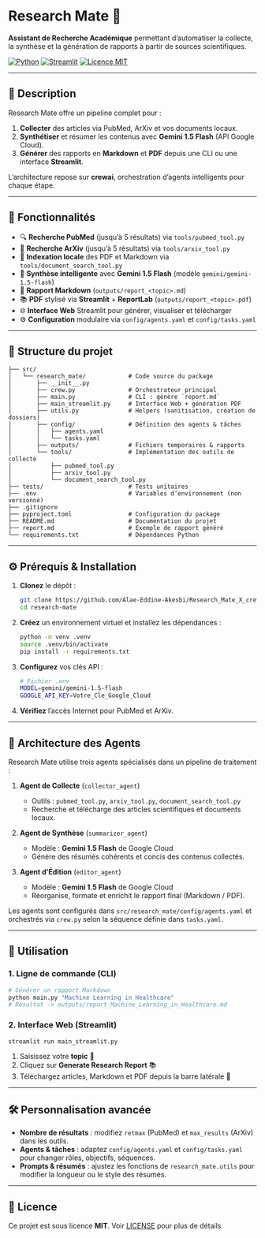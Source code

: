 # Research Mate 🚀

**Assistant de Recherche Académique** permettant d’automatiser la collecte, la synthèse et la génération de rapports à partir de sources scientifiques.

[![Python](https://img.shields.io/badge/python-3.10%2B-blue)](https://www.python.org/)
[![Streamlit](https://img.shields.io/badge/streamlit-%3E%3D1.0-green)](https://streamlit.io/)
[![Licence MIT](https://img.shields.io/badge/licence-MIT-yellow.svg)](LICENSE)

---

## 🌟 Description

Research Mate offre un pipeline complet pour :

1. **Collecter** des articles via PubMed, ArXiv et vos documents locaux.
2. **Synthétiser** et résumer les contenus avec **Gemini 1.5 Flash** (API Google Cloud).
3. **Générer** des rapports en **Markdown** et **PDF** depuis une CLI ou une interface **Streamlit**.

L’architecture repose sur **crewai**, orchestration d’agents intelligents pour chaque étape.

---

## 🔧 Fonctionnalités

* 🔍 **Recherche PubMed** (jusqu’à 5 résultats) via `tools/pubmed_tool.py`
* 📄 **Recherche ArXiv** (jusqu’à 5 résultats) via `tools/arxiv_tool.py`
* 📂 **Indexation locale** des PDF et Markdown via `tools/document_search_tool.py`
* 🤖 **Synthèse intelligente** avec **Gemini 1.5 Flash** (modèle `gemini/gemini-1.5-flash`)
* 📑 **Rapport Markdown** (`outputs/report_<topic>.md`)
* 📚 **PDF** stylisé via **Streamlit** + **ReportLab** (`outputs/report_<topic>.pdf`)
* 🌐 **Interface Web** Streamlit pour générer, visualiser et télécharger
* ⚙️ **Configuration** modulaire via `config/agents.yaml` et `config/tasks.yaml`

---

## 📂 Structure du projet

```plaintext
├── src/
│   └── research_mate/            # Code source du package
│       ├── __init__.py
│       ├── crew.py               # Orchestrateur principal
│       ├── main.py               # CLI : génère `report.md`
│       ├── main_streamlit.py     # Interface Web + génération PDF
│       ├── utils.py              # Helpers (sanitisation, création de dossiers)
│       ├── config/               # Définition des agents & tâches
│       │   ├── agents.yaml
│       │   └── tasks.yaml
│       ├── outputs/              # Fichiers temporaires & rapports
│       └── tools/                # Implémentation des outils de collecte
│           ├── pubmed_tool.py
│           ├── arxiv_tool.py
│           └── document_search_tool.py
├── tests/                        # Tests unitaires
├── .env                          # Variables d’environnement (non versionné)
├── .gitignore
├── pyproject.toml                # Configuration du package
├── README.md                     # Documentation du projet
├── report.md                     # Exemple de rapport généré
└── requirements.txt              # Dépendances Python
```

---

## ⚙️ Prérequis & Installation

1. **Clonez** le dépôt :

   ```bash
   git clone https://github.com/Alae-Eddine-Akesbi/Research_Mate_X_crewAI
   cd research-mate
   ```
2. **Créez** un environnement virtuel et installez les dépendances :

   ```bash
   python -m venv .venv
   source .venv/bin/activate
   pip install -r requirements.txt
   ```
3. **Configurez** vos clés API :

   ```bash
   # Fichier .env
   MODEL=gemini/gemini-1.5-flash
   GOOGLE_API_KEY=Votre_Cle_Google_Cloud
   ```
4. **Vérifiez** l’accès Internet pour PubMed et ArXiv.

---

## 🤖 Architecture des Agents

Research Mate utilise trois agents spécialisés dans un pipeline de traitement :

1. **Agent de Collecte** (`collector_agent`)

   * Outils : `pubmed_tool.py`, `arxiv_tool.py`, `document_search_tool.py`
   * Recherche et télécharge des articles scientifiques et documents locaux.

2. **Agent de Synthèse** (`summarizer_agent`)

   * Modèle : **Gemini 1.5 Flash** de Google Cloud
   * Génère des résumés cohérents et concis des contenus collectés.

3. **Agent d’Édition** (`editor_agent`)

   * Modèle : **Gemini 1.5 Flash** de Google Cloud
   * Réorganise, formate et enrichit le rapport final (Markdown / PDF).

Les agents sont configurés dans `src/research_mate/config/agents.yaml` et orchestrés via `crew.py` selon la séquence définie dans `tasks.yaml`.

---

## 🚀 Utilisation

### 1. Ligne de commande (CLI)

```bash
# Générer un rapport Markdown
python main.py "Machine Learning in Healthcare"
# Résultat -> outputs/report_Machine_Learning_in_Healthcare.md
```

### 2. Interface Web (Streamlit)

```bash
streamlit run main_streamlit.py
```

1. Saisissez votre **topic** 🔎
2. Cliquez sur **Generate Research Report** 📚
3. Téléchargez articles, Markdown et PDF depuis la barre latérale 📰

---

## 🛠️ Personnalisation avancée

* **Nombre de résultats** : modifiez `retmax` (PubMed) et `max_results` (ArXiv) dans les outils.
* **Agents & tâches** : adaptez `config/agents.yaml` et `config/tasks.yaml` pour changer rôles, objectifs, séquences.
* **Prompts & résumés** : ajustez les fonctions de `research_mate.utils` pour modifier la longueur ou le style des résumés.

---

## 📄 Licence

Ce projet est sous licence **MIT**. Voir [LICENSE](LICENSE) pour plus de détails.
